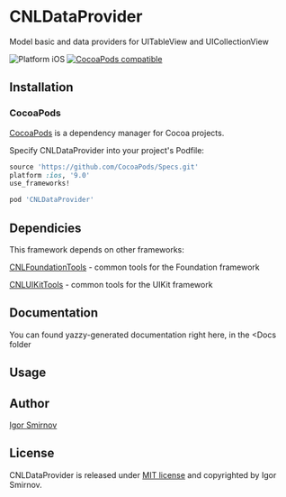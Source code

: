 # CNLDataProvider
Model basic and data providers for UITableView and UICollectionView

<img src="https://img.shields.io/badge/platform-iOS-blue.svg?style=flat" alt="Platform iOS" />
<a href="https://cocoapods.org/pods/CNLDataProvider"><img src="https://img.shields.io/badge/pod-0.0.15-blue.svg" alt="CocoaPods compatible" /></a>

## Installation

### CocoaPods

[CocoaPods](https://cocoapods.org/) is a dependency manager for Cocoa projects.

Specify CNLDataProvider into your project's Podfile:

```ruby
source 'https://github.com/CocoaPods/Specs.git'
platform :ios, '9.0'
use_frameworks!

pod 'CNLDataProvider'
```

## Dependicies

This framework depends on other frameworks:

[CNLFoundationTools](https://www.github.com/megavolt605/CNLFoundationTools) - common tools for the Foundation framework

[CNLUIKitTools](https://www.github.com/megavolt605/CNLUIKitTools") - common tools for the UIKit framework

## Documentation

You can found yazzy-generated documentation right here, in the <Docs folder

## Usage

## Author

[Igor Smirnov](https://www.github.com/megavolt605 "Igor Smirnov Github")

## License

CNLDataProvider is released under [MIT license](https://raw.githubusercontent.com/xmartlabs/XLActionController/master/LICENSE) and copyrighted by Igor Smirnov.
